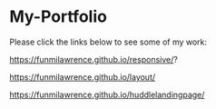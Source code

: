 # My-Portfolio

Please click the links below to see some of my work:

https://funmilawrence.github.io/responsive/?

https://funmilawrence.github.io/layout/

https://funmilawrence.github.io/huddlelandingpage/
